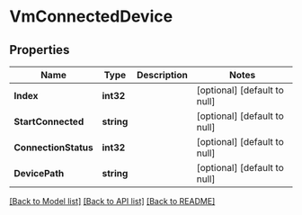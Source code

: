 # VmConnectedDevice

## Properties
Name | Type | Description | Notes
------------ | ------------- | ------------- | -------------
**Index** | **int32** |  | [optional] [default to null]
**StartConnected** | **string** |  | [optional] [default to null]
**ConnectionStatus** | **int32** |  | [optional] [default to null]
**DevicePath** | **string** |  | [optional] [default to null]

[[Back to Model list]](../README.md#documentation-for-models) [[Back to API list]](../README.md#documentation-for-api-endpoints) [[Back to README]](../README.md)

